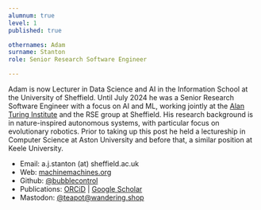 ```yaml
---
alumnum: true
level: 1
published: true

othernames: Adam
surname: Stanton
role: Senior Research Software Engineer

---
```


Adam is now Lecturer in Data Science and AI in the Information School at the University of Sheffield. Until July 2024 he was a Senior Research Software Engineer with a focus on AI and ML, working jointly at the [Alan Turing Institute](https://turing.ac.uk) and the RSE group at Sheffield. His research background is in nature-inspired autonomous systems, with particular focus on evolutionary robotics. Prior to taking up this post he held a lectureship in Computer Science at Aston University and before that, a similar position at Keele University.

* Email: a.j.stanton (at) sheffield.ac.uk
* Web: [machinemachines.org](https://machinemachines.org/)
* Github: [@bubblecontrol](https://github.com/bubblecontrol)
* Publications: [ORCiD](https://orcid.org/0000-0003-3865-2381) &#x7c; [Google Scholar](https://scholar.google.com/citations?hl=en&view_op=list_works&gmla=AJsN-F4O9EkO7FntzJFE3joT7bQvsnPFBLmFlV7KeyJnWzSQhrkN7ursZEgy9HCBE8zVPAVzLMuBDMP8C7YVFVqjELe5xdmUHg&user=LyokN90AAAAJ)
* Mastodon: [@teapot@wandering.shop](https://wandering.shop/@teapot) 
